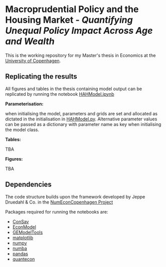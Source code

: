 # Macroprudential Policy and the Housing Market - *Quantifying Unequal Policy Impact Across Age and Wealth*
This is the working repository for my Master's thesis in Economics at the [University of Copenhagen](https://www.economics.ku.dk/).

## Replicating the results
All figures and tables in the thesis containing model output can be replicated by running the notebook [HAHModel.ipynb](HAHModel.ipynb)

**Parameterisation:**

when initialising the model, parameters and grids are set and allocated as dictated in the initialisation in [HAHModel.py](HAHModel.py). Alternative parameter values can be passed as a dictionary with parameter name as key when initialising the model class. 

**Tables:**

TBA
 <!--
The average MPCs in Table 3 and MPCs from Table 4 sensitivity analysis are also present in notebook. As default, the MPCs are cross-computed in the simulation part, but to create the non cross-computed MPCs a boolean for ``cross_compute=False`` can be set when initiating the model.
-->
**Figures:**

TBA
 <!-- 
Each notebook will plot the figures associated with the given model.
-->

## Dependencies
The code structure builds upon the framework developed by Jeppe Druedahl & Co. in the [NumEconCopenhagen Project](https://github.com/NumEconCopenhagen)

Packages required for running the notebooks are:
- [ConSav](https://pypi.org/project/ConSav/)
- [EconModel](https://pypi.org/project/EconModel/)
- [GEModelTools](https://github.com/NumEconCopenhagen/GEModelTools)
- [matplotlib](https://pypi.org/project/matplotlib/)
- [numpy](https://pypi.org/project/numpy/)
- [numba](https://pypi.org/project/numba/)
- [pandas](https://pypi.org/project/pandas/)
- [quantecon](https://pypi.org/project/quantecon/)

